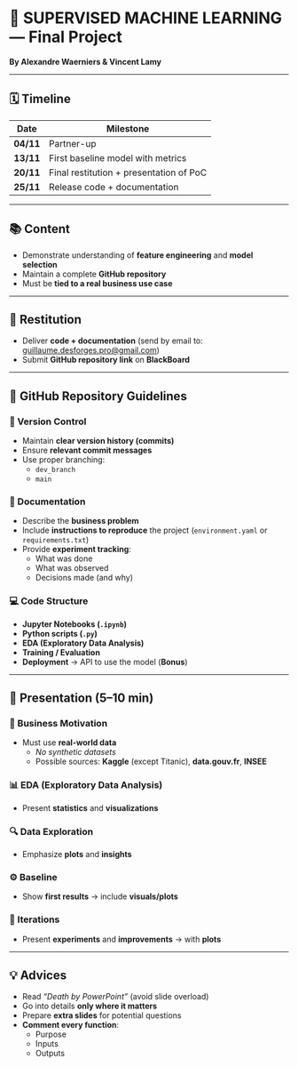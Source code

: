# 🎯 SUPERVISED MACHINE LEARNING — Final Project  
**By Alexandre Waerniers & Vincent Lamy**

---

## 🗓️ Timeline

| Date | Milestone |
|------|------------|
| **04/11** | Partner-up |
| **13/11** | First baseline model with metrics |
| **20/11** | Final restitution + presentation of PoC |
| **25/11** | Release code + documentation |

---

## 📚 Content

- Demonstrate understanding of **feature engineering** and **model selection**  
- Maintain a complete **GitHub repository**  
- Must be **tied to a real business use case**

---

## 🧾 Restitution

- Deliver **code + documentation** (send by email to: [guillaume.desforges.pro@gmail.com](mailto:guillaume.desforges.pro@gmail.com))  
- Submit **GitHub repository link** on **BlackBoard**

---

## 🧠 GitHub Repository Guidelines

### 🔀 Version Control
- Maintain **clear version history (commits)**  
- Ensure **relevant commit messages**  
- Use proper branching:
  - `dev_branch`
  - `main`

### 📝 Documentation
- Describe the **business problem**
- Include **instructions to reproduce** the project (`environment.yaml` or `requirements.txt`)
- Provide **experiment tracking**:
  - What was done  
  - What was observed  
  - Decisions made (and why)

### 💻 Code Structure
- **Jupyter Notebooks (`.ipynb`)**
- **Python scripts (`.py`)**
- **EDA (Exploratory Data Analysis)**
- **Training / Evaluation**
- **Deployment** → API to use the model (**Bonus**)

---

## 🎤 Presentation (5–10 min)

### 💼 Business Motivation
- Must use **real-world data**  
  - *No synthetic datasets*  
  - Possible sources: **Kaggle** (except Titanic), **data.gouv.fr**, **INSEE**

### 📊 EDA (Exploratory Data Analysis)
- Present **statistics** and **visualizations**

### 🔍 Data Exploration
- Emphasize **plots** and **insights**

### ⚙️ Baseline
- Show **first results** → include **visuals/plots**

### 🔁 Iterations
- Present **experiments** and **improvements** → with **plots**

---

## 💡 Advices

- Read *“Death by PowerPoint”* (avoid slide overload)
- Go into details **only where it matters**
- Prepare **extra slides** for potential questions
- **Comment every function**:
  - Purpose  
  - Inputs  
  - Outputs  
